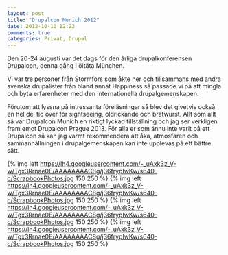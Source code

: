 ```yaml
---
layout: post
title: "Drupalcon Munich 2012"
date: 2012-10-10 12:22
comments: true
categories: Privat, Drupal
---
```

Den 20-24 augusti var det dags för den årliga drupalkonferensen Drupalcon, denna gång i öltäta München.

Vi var tre personer från Stormfors som åkte ner och tillsammans med andra svenska drupalister från bland annat Happiness så passade vi på att mingla och byta erfarenheter med den internationella drupalgemenskapen.

Förutom att lyssna på intressanta föreläsningar så blev det givetvis också en hel del tid över för sightseeing, öldrickande och bratwurst. Allt som allt så var Drupalcon Munich en riktigt lyckad tillställning och jag ser verkligen fram emot Drupalcon Prague 2013. För alla er som ännu inte varit på ett Drupalcon så kan jag varmt rekommendera att åka, atmosfären och sammanhållningen i drupalgemenskapen kan inte upplevas på ett bättre sätt.

{% img left https://lh4.googleusercontent.com/-_uAxk3z_V-w/Tgx3Rrnae0E/AAAAAAAAC8g/j36frypIwKw/s640-c/ScrapbookPhotos.jpg 150 250 %} {% img left https://lh4.googleusercontent.com/-_uAxk3z_V-w/Tgx3Rrnae0E/AAAAAAAAC8g/j36frypIwKw/s640-c/ScrapbookPhotos.jpg 150 250 %} {% img left https://lh4.googleusercontent.com/-_uAxk3z_V-w/Tgx3Rrnae0E/AAAAAAAAC8g/j36frypIwKw/s640-c/ScrapbookPhotos.jpg 150 250 %} {% img left https://lh4.googleusercontent.com/-_uAxk3z_V-w/Tgx3Rrnae0E/AAAAAAAAC8g/j36frypIwKw/s640-c/ScrapbookPhotos.jpg 150 250 %}

